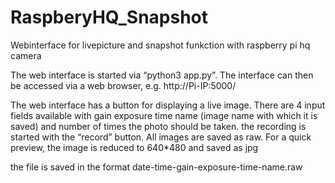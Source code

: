 # RaspberyHQ_Snapshot
Webinterface for livepicture and snapshot funkction with raspberry pi hq camera

The web interface is started via “python3 app.py”.
The interface can then be accessed via a web browser, e.g. http://Pi-IP:5000/

The web interface has a button for displaying a live image. 
There are 4 input fields available with gain exposure time name (image name with which it is saved) and number of times the photo should be taken. the recording is started with the “record” button. All images are saved as raw. For a quick preview, the image is reduced to 640*480 and saved as jpg

the file is saved in the format date-time-gain-exposure-time-name.raw

